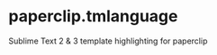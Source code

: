 paperclip.tmlanguage
====================

Sublime Text 2 &amp; 3 template highlighting for paperclip
